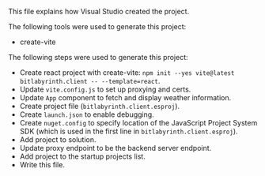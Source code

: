 This file explains how Visual Studio created the project.

The following tools were used to generate this project:
- create-vite

The following steps were used to generate this project:
- Create react project with create-vite: `npm init --yes vite@latest bitlabyrinth.client -- --template=react`.
- Update `vite.config.js` to set up proxying and certs.
- Update `App` component to fetch and display weather information.
- Create project file (`bitlabyrinth.client.esproj`).
- Create `launch.json` to enable debugging.
- Create `nuget.config` to specify location of the JavaScript Project System SDK (which is used in the first line in `bitlabyrinth.client.esproj`).
- Add project to solution.
- Update proxy endpoint to be the backend server endpoint.
- Add project to the startup projects list.
- Write this file.
